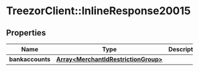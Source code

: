 # TreezorClient::InlineResponse20015

## Properties
Name | Type | Description | Notes
------------ | ------------- | ------------- | -------------
**bankaccounts** | [**Array&lt;MerchantIdRestrictionGroup&gt;**](MerchantIdRestrictionGroup.md) |  | [optional] 


